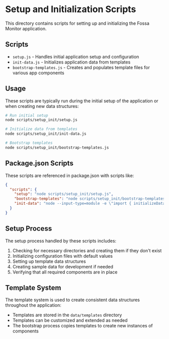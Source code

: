 # Setup and Initialization Scripts

This directory contains scripts for setting up and initializing the Fossa Monitor application.

## Scripts

- `setup.js` - Handles initial application setup and configuration
- `init-data.js` - Initializes application data from templates
- `bootstrap-templates.js` - Creates and populates template files for various app components

## Usage

These scripts are typically run during the initial setup of the application or when creating new data structures:

```bash
# Run initial setup
node scripts/setup_init/setup.js

# Initialize data from templates
node scripts/setup_init/init-data.js

# Bootstrap templates
node scripts/setup_init/bootstrap-templates.js
```

## Package.json Scripts

These scripts are referenced in package.json with scripts like:

```json
{
  "scripts": {
    "setup": "node scripts/setup_init/setup.js",
    "bootstrap-templates": "node scripts/setup_init/bootstrap-templates.js",
    "init-data": "node --input-type=module -e \"import { initializeDataFromTemplates } from './scripts/setup_init/init-data.js'; initializeDataFromTemplates();\""
  }
}
```

## Setup Process

The setup process handled by these scripts includes:

1. Checking for necessary directories and creating them if they don't exist
2. Initializing configuration files with default values
3. Setting up template data structures
4. Creating sample data for development if needed
5. Verifying that all required components are in place

## Template System

The template system is used to create consistent data structures throughout the application:

- Templates are stored in the `data/templates` directory
- Templates can be customized and extended as needed
- The bootstrap process copies templates to create new instances of components 